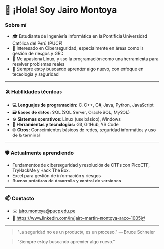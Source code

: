 # 👋 ¡Hola! Soy Jairo Montoya

### Sobre mí
- 🎓 Estudiante de Ingeniería Informática en la Pontificia Universidad Católica del Perú (PUCP)  
- 🔐 Interesado en Ciberseguridad, especialmente en áreas como la gestión de riesgos y GRC  
- 🐧 Me apasiona Linux, y uso la programación como una herramienta para resolver problemas reales  
- 📘 Siempre estoy buscando aprender algo nuevo, con enfoque en tecnología y seguridad

---

### 🛠 Habilidades técnicas
- 💻 **Lenguajes de programación:** C, C++, C#, Java, Python, JavaScript  
- 🗃️ **Bases de datos:** SQL (SQL Server, Oracle SQL, MySQL)
- ⚙️ **Sistemas operativos:** Linux (uso básico), Windows  
- 🧰 **Herramientas y tecnologías:** Git, GitHub, VS Code  
- 🌐 **Otros:** Conocimientos básicos de redes, seguridad informática y uso de la terminal

---

### 🛡️ Actualmente aprendiendo
- Fundamentos de ciberseguridad y resolución de CTFs con PicoCTF, TryHackMe y Hack The Box. 
- Excel para gestión de información y riesgos
- Buenas prácticas de desarrollo y control de versiones

---

### 📫 Contacto

- ✉️ jairo.montoya@pucp.edu.pe
- 🔗 https://www.linkedin.com/in/jairo-martin-montoya-anco-1005jy/

---

> "La seguridad no es un producto, es un proceso." — Bruce Schneier



> "Siempre estoy buscando aprender algo nuevo."

